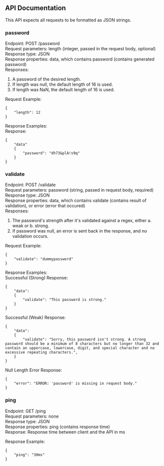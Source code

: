 ## API Documentation
This API expects all requests to be formatted as JSON strings.<br>

### password 
Endpoint: POST /password<br>
Request parameters: length (integer, passed in the request body, optional)<br>
Response type: JSON<br>
Response properties: data, which contains password (contains generated password)<br>
Responses:
1. A password of the desired length.
2. If length was null, the default length of 16 is used.
3. If length was NaN, the default length of 16 is used.

Request Example:
```
{
	"length": 12
}
```

Response Examples:<br>
Response:
```
{
    "data"
    {
        "password": "dh73&plA!s9q"
    }
}
```

### validate
Endpoint: POST /validate<br>
Request parameters: password (string, passed in request body, required)<br>
Response type: JSON<br>
Response properties: data, which contains validate (contains result of validation), or error (error that occured)<br>
Responses:
1. The password's strength after it's validated against a regex, either a. weak or b. strong.
2. If password was null, an error is sent back in the response, and no validation occurs.

Request Example:
```
{
	"validate": "dummypassword"
}
```

Response Examples:<br>
Successful (Strong) Response:
```
{
    "data":
    {
        "validate": "This password is strong."
    }
}
```
Successful (Weak) Response:
```
{
    "data":
    {
        "validate": "Sorry, this password isn't strong. A strong password should be a minimum of 8 characters but no longer than 32 and contain an uppercase, lowercase, digit, and special character and no excessive repeating characters.",
    }
}
```
Null Length Error Response:
```
{
    "error": "ERROR: 'password' is missing in request body."
}
```

### ping
Endpoint: GET /ping<br>
Request parameters: none<br>
Response type: JSON<br>
Response properties: ping (contains response time)<br>
Response: Response time between client and the API in ms

Response Example:<br>
```
{
    "ping": "30ms"
}
```